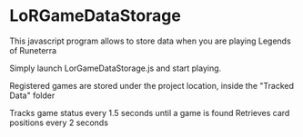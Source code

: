 # LoRGameDataStorage
This javascript program allows to store data when you are playing Legends of Runeterra

Simply launch LorGameDataStorage.js and start playing.

Registered games are stored under the project location, inside the "Tracked Data" folder

Tracks game status every 1.5 seconds until a game is found
Retrieves card positions every 2 seconds
